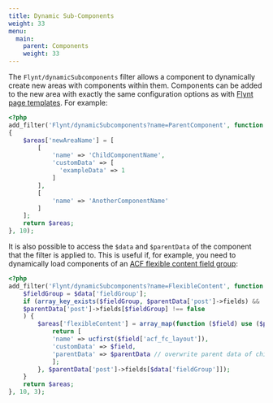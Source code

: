 ```yaml
---
title: Dynamic Sub-Components
weight: 33
menu:
  main:
    parent: Components
    weight: 33
---
```


<!-- TODO: Test priority of filters < 999. -->

The `Flynt/dynamicSubcomponents` filter allows a component to dynamically create new areas with components within them. Components can be added to the new area with exactly the same configuration options as with [Flynt page templates](../wordpress/page-templates.md). For example:

```php
<?php
add_filter('Flynt/dynamicSubcomponents?name=ParentComponent', function ($areas)
{
    $areas['newAreaName'] = [
        [
            'name' => 'ChildComponentName',
            'customData' => [
              'exampleData' => 1
            ]
        ],
        [
            'name' => 'AnotherComponentName'
        ]
    ];
    return $areas;
}, 10);
```

It is also possible to access the `$data` and `$parentData` of the component that the filter is applied to. This is useful if, for example, you need to dynamically load components of an [ACF flexible content field group](fields/flexible-content.md):

```php
<?php
add_filter('Flynt/dynamicSubcomponents?name=FlexibleContent', function ($areas, $data, $parentData) {
    $fieldGroup = $data['fieldGroup'];
    if (array_key_exists($fieldGroup, $parentData['post']->fields) &&
    $parentData['post']->fields[$fieldGroup] !== false
    ) {
        $areas['flexibleContent'] = array_map(function ($field) use ($parentData) {
            return [
            'name' => ucfirst($field['acf_fc_layout']),
            'customData' => $field,
            'parentData' => $parentData // overwrite parent data of child components
            ];
        }, $parentData['post']->fields[$data['fieldGroup']]);
    }
    return $areas;
}, 10, 3);
```
